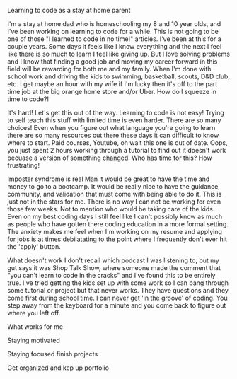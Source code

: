 Learning to code as a stay at home parent

I'm a stay at home dad who is homeschooling my 8 and 10 year olds, and I've been working on learning to code for a while.  This is not going to be one of those "I learned to code in no time!" articles.  I've been at this for a couple years.  Some days it feels like I know everything and the next I feel like there is so much to learn I feel like giving up.  But I love solving problems and I know that finding a good job and moving my career forward in this field will be rewarding for both me and my family.  When I'm done with school work and driving the kids to swimming, basketball, scouts, D&D club, etc. I get maybe an hour with my wife if I'm lucky then it's off to the part time job at the big orange home store and/or Uber.  How do I squeeze in time to code?!

It's hard!
Let's get this out of the way.  Learning to code is not easy!  Trying to self teach this stuff with limited time is even harder.  There are so many choices!  Even when you figure out what language you're going to learn there are so many resources out there these days it can difficult to know where to start.  Paid courses, Youtube, oh wait this one is out of date. Oops, you just spent 2 hours working through a tutorial to find out it doesn't work becuase a version of something changed.  Who has time for this?  How frustrating!

Imposter syndrome is real
Man it would be great to have the time and money to go to a bootcamp.  It would be really nice to have the guidance, community, and validation that must come with being able to do it.  This is just not in the stars for me.  There is no way I can not be working for even those few weeks.  Not to mention who would be taking care of the kids.  Even on my best coding days I still feel like I can't possibly know as much as people who have gotten there coding education in a more formal setting.  The anxiety makes me feel when I'm working on my resume and applying for jobs is at times debilatating to the point where I frequently don't ever hit the 'apply' button.

What doesn't work
I don't recall which podcast I was listening to, but my gut says it was Shop Talk Show,  where someone made the comment that "you can't learn to code in the cracks" and I've found this to be entirely true.  I've tried getting the kids set up with some work so I can bang through some tutorial or project but that never works.  They have questions and they come first during school time.  I can never get 'in the groove' of coding.  You step away from the keyboard for a minute and you come back to figure out where you left off.

What works for me



Staying motivated

Staying focused
finish projects

Get organized and kep up portfolio
